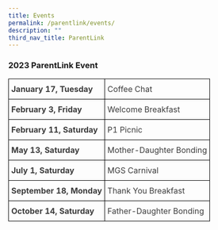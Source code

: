 ```yaml
---
title: Events
permalink: /parentlink/events/
description: ""
third_nav_title: ParentLink
---
```

### 2023 ParentLink Event

<style type="text/css">
.tg  {border-collapse:collapse;border-spacing:0;}
.tg td{border-color:black;border-style:solid;border-width:1px;overflow:hidden;padding:10px 5px;word-break:normal;}
.tg th{border-color:black;border-style:solid;border-width:1px;font-weight:normal;overflow:hidden;padding:10px 5px;word-break:normal;}
.tg .tg-uwnk{color:#3D3D3D;text-align:left;vertical-align:top}
.tg .tg-bzr3{color:#3D3D3D;font-weight:bold;text-align:left;vertical-align:top}
</style>
<table class="tg">
<thead>
  <tr>
    <th class="tg-bzr3">January 17, Tuesday</th>
    <th class="tg-uwnk"><span style="color:inherit;background-color:transparent">Coffee Chat</span></th>
  </tr>
</thead>
<tbody>
  <tr>
    <td class="tg-bzr3">February 3, Friday</td>
    <td class="tg-uwnk"><span style="color:inherit;background-color:transparent">Welcome Breakfast</span></td>
  </tr>
  <tr>
    <td class="tg-bzr3">February 11, Saturday</td>
    <td class="tg-uwnk"><span style="color:inherit;background-color:transparent">P1 Picnic</span></td>
  </tr>
	<tr>
    <td class="tg-bzr3">May 13, Saturday</td>
    <td class="tg-uwnk"><span style="color:inherit;background-color:transparent">Mother-Daughter Bonding</span></td>
  </tr>
	<tr>
    <td class="tg-bzr3">July 1, Saturday</td>
    <td class="tg-uwnk"><span style="color:inherit;background-color:transparent">MGS Carnival</span></td>
  </tr>
  <tr>
    <td class="tg-bzr3">September 18, Monday</td>
    <td class="tg-uwnk"><span style="color:inherit;background-color:transparent">Thank You Breakfast</span></td>
  </tr>
  <tr>
    <td class="tg-bzr3">October 14, Saturday</td>
    <td class="tg-uwnk"><span style="color:inherit;background-color:transparent">Father-Daughter Bonding</span></td>
  </tr>
</tbody>
</table>
